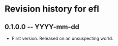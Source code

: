 # Revision history for efl

## 0.1.0.0 -- YYYY-mm-dd

* First version. Released on an unsuspecting world.
